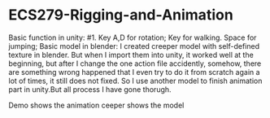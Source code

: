 # ECS279-Rigging-and-Animation
Basic function in unity:
#1. Key A,D for rotation; Key for walking. Space for jumping;
Basic model in blender:
I created creeper model with self-defined texture in blender. But when I import them into unity, it worked well at the beginning, but after I change the one action file accidently, somehow, there are something wrong happened that I even try to do it from scratch again a lot of times, it still does not fixed. So I use another model to finish animation part in unity.But all process I have gone thorugh. 

Demo shows the animation
ceeper shows the model  
